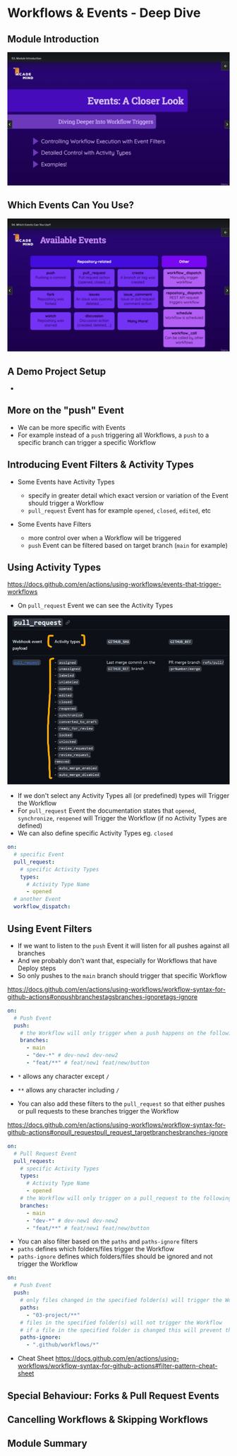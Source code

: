 # Workflows & Events - Deep Dive

## Module Introduction

![](04-01.png)

## Which Events Can You Use?

![](04-02.png)

## A Demo Project Setup

-

## More on the "push" Event

- We can be more specific with Events
- For example instead of a `push` triggering all Workflows, a `push` to a specific branch can trigger a specific Workflow

## Introducing Event Filters & Activity Types

- Some Events have Activity Types

  - specify in greater detail which exact version or variation of the Event should trigger a Workflow
  - `pull_request` Event has for example `opened`, `closed`, `edited`, etc

- Some Events have Filters
  - more control over when a Workflow will be triggered
  - `push` Event can be filtered based on target branch (`main` for example)

## Using Activity Types

https://docs.github.com/en/actions/using-workflows/events-that-trigger-workflows

- On `pull_request` Event we can see the Activity Types

![](04-03.png)

- If we don't select any Activity Types all (or predefined) types will Trigger the Workflow
- For `pull_request` Event the documentation states that `opened`, `synchronize`, `reopened` will Trigger the Workflow (if no Activity Types are defined)
- We can also define specific Activity Types eg. `closed`

```yml
on:
  # specific Event
  pull_request:
    # specific Activity Types
    types:
      # Activity Type Name
      - opened
  # another Event
  workflow_dispatch:
```

## Using Event Filters

- If we want to listen to the `push` Event it will listen for all pushes against all branches
- And we probably don't want that, especially for Workflows that have Deploy steps
- So only pushes to the `main` branch should trigger that specific Workflow

https://docs.github.com/en/actions/using-workflows/workflow-syntax-for-github-actions#onpushbranchestagsbranches-ignoretags-ignore

```yml
on:
  # Push Event
  push:
    # the Workflow will only trigger when a push happens on the following branches:
    branches:
      - main
      - "dev-*" # dev-new1 dev-new2
      - "feat/**" # feat/new1 feat/new/button
```

- `*` allows any character except `/`
- `**` allows any character including `/`

- You can also add these filters to the `pull_request` so that either pushes or pull requests to these branches trigger the Workflow

https://docs.github.com/en/actions/using-workflows/workflow-syntax-for-github-actions#onpull_requestpull_request_targetbranchesbranches-ignore

```yml
on:
  # Pull Request Event
  pull_request:
    # specific Activity Types
    types:
      # Activity Type Name
      - opened
    # the Workflow will only trigger on a pull_request to the following branches:
    branches:
      - main
      - "dev-*" # dev-new1 dev-new2
      - "feat/**" # feat/new1 feat/new/button
```

- You can also filter based on the `paths` and `paths-ignore` filters
- `paths` defines which folders/files trigger the Workflow
- `paths-ignore` defines which folders/files should be ignored and not trigger the Workflow

```yml
on:
  # Push Event
  push:
    # only files changed in the specified folder(s) will trigger the Workflow
    paths:
      - "03-project/**"
    # files in the specified folder(s) will not trigger the Workflow
    # if a file in the specified folder is changed this will prevent the Workflow from running (even if other files are changed)
    paths-ignore:
      - ".github/workflows/*"
```

- Cheat Sheet https://docs.github.com/en/actions/using-workflows/workflow-syntax-for-github-actions#filter-pattern-cheat-sheet

## Special Behaviour: Forks & Pull Request Events

## Cancelling Workflows & Skipping Workflows

## Module Summary
